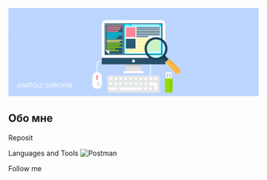 ![Header](https://github.com/asorokin2107/asorokin2107/blob/main/assets/qa-qc-tester-career-mini-1024x359.png)

## Обо мне

Reposit

Languages and Tools
![Postman](https://camo.githubusercontent.com/4fc2f865dba7be1eaadfb0aef77227e64b05a3e2c64d8381385830e96f0b0311/68747470733a2f2f7365656b6c6f676f2e636f6d2f696d616765732f502f706f73746d616e2d6c6f676f2d303038374341304431352d7365656b6c6f676f2e636f6d2e706e67)

Follow me